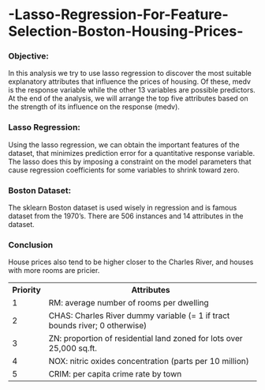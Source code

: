 # -Lasso-Regression-For-Feature-Selection-Boston-Housing-Prices-
<h3>Objective:</h3>
In this analysis we try to use lasso regression to discover the most suitable explanatory attributes that influence the prices of housing. Of these, medv is the response variable while the other 13 variables are possible predictors. At the end of the analysis, we will arrange the top five attributes based on the strength of its influence on the response (medv).
<h3>Lasso Regression:</h3>
Using the lasso regression, we can obtain the important features of the dataset, that minimizes prediction error for a quantitative response variable. The lasso does this by imposing a constraint on the model parameters that cause regression coefficients for some variables to shrink toward zero.
<h3>Boston Dataset:</h3>
The sklearn Boston dataset is used wisely in regression and is famous dataset from the 1970’s. There are 506 instances and 14 attributes in the dataset.
<h3>Conclusion</h3>
House prices also tend to be higher closer to the Charles River, and houses with more rooms are pricier. 
<img srch="output.png">
 <table style="width:100%">
  <tr>
    <th>Priority</th>
    <th>Attributes</th>

  </tr>
  <tr>
    <td>1</td>
    <td>RM: average number of rooms per dwelling</td>
  
  </tr>
   <tr>
    <td>2</td>
    <td> CHAS: Charles River dummy variable (= 1 if tract bounds river; 0 otherwise)</td>
  </tr>
   <tr>
    <td>3</td>
    <td> ZN: proportion of residential land zoned for lots over 25,000 sq.ft.</td>
  </tr>
  
   <tr>
    <td>4</td>
    <td> NOX: nitric oxides concentration (parts per 10 million)</td>
    </tr>
     <tr>
    <td>5</td>
    <td> CRIM: per capita crime rate by town</td>
  </tr>
</table> 
